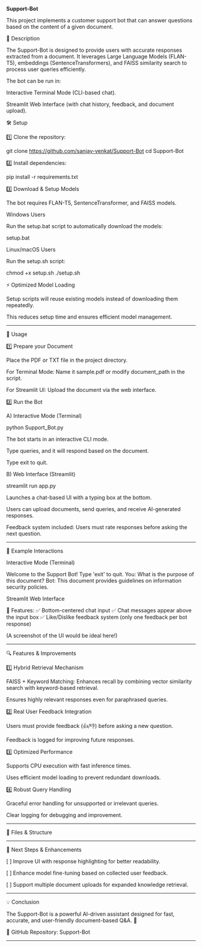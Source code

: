 
**Support-Bot**

This project implements a customer support bot that can answer questions based on the content of a given document.

📌 Description

The Support-Bot is designed to provide users with accurate responses extracted from a document. It leverages Large Language Models (FLAN-T5), embeddings (SentenceTransformers), and FAISS similarity search to process user queries efficiently.

The bot can be run in:

Interactive Terminal Mode (CLI-based chat).

Streamlit Web Interface (with chat history, feedback, and document upload).


🛠️ Setup

1️⃣ Clone the repository:

git clone https://github.com/sanjay-venkat/Support-Bot
cd Support-Bot

2️⃣ Install dependencies:

pip install -r requirements.txt

3️⃣ Download & Setup Models

The bot requires FLAN-T5, SentenceTransformer, and FAISS models.

Windows Users

Run the setup.bat script to automatically download the models:

setup.bat

Linux/macOS Users

Run the setup.sh script:

chmod +x setup.sh
./setup.sh

⚡ Optimized Model Loading

Setup scripts will reuse existing models instead of downloading them repeatedly.

This reduces setup time and ensures efficient model management.



---

🚀 Usage

1️⃣ Prepare your Document

Place the PDF or TXT file in the project directory.

For Terminal Mode: Name it sample.pdf or modify document_path in the script.

For Streamlit UI: Upload the document via the web interface.


2️⃣ Run the Bot

A) Interactive Mode (Terminal)

python Support_Bot.py

The bot starts in an interactive CLI mode.

Type queries, and it will respond based on the document.

Type exit to quit.


B) Web Interface (Streamlit)

streamlit run app.py

Launches a chat-based UI with a typing box at the bottom.

Users can upload documents, send queries, and receive AI-generated responses.

Feedback system included: Users must rate responses before asking the next question.



---

📝 Example Interactions

Interactive Mode (Terminal)

Welcome to the Support Bot! Type 'exit' to quit.
You: What is the purpose of this document?
Bot: This document provides guidelines on information security policies.

Streamlit Web Interface

📌 Features:
✅ Bottom-centered chat input
✅ Chat messages appear above the input box
✅ Like/Dislike feedback system (only one feedback per bot response)

(A screenshot of the UI would be ideal here!)


---

🔍 Features & Improvements

1️⃣ Hybrid Retrieval Mechanism

FAISS + Keyword Matching: Enhances recall by combining vector similarity search with keyword-based retrieval.

Ensures highly relevant responses even for paraphrased queries.


2️⃣ Real User Feedback Integration

Users must provide feedback (👍/👎) before asking a new question.

Feedback is logged for improving future responses.


3️⃣ Optimized Performance

Supports CPU execution with fast inference times.

Uses efficient model loading to prevent redundant downloads.


4️⃣ Robust Query Handling

Graceful error handling for unsupported or irrelevant queries.

Clear logging for debugging and improvement.



---

📁 Files & Structure


---

📌 Next Steps & Enhancements

[ ] Improve UI with response highlighting for better readability.

[ ] Enhance model fine-tuning based on collected user feedback.

[ ] Support multiple document uploads for expanded knowledge retrieval.



---

💡 Conclusion

The Support-Bot is a powerful AI-driven assistant designed for fast, accurate, and user-friendly document-based Q&A. 🚀

🔗 GitHub Repository: Support-Bot


---

